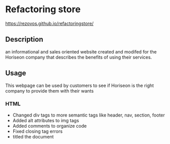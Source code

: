 # Refactoring store
https://rezovos.github.io/refactoringstore/
## Description

an informational and sales oriented website created and modifed for the Horiseon company that describes the benefits of using their services.

## Usage

This webpage can be used by customers to see if Horiseon is the right company to provide them with their wants

### HTML

- Changed div tags to more semantic tags like header, nav, section, footer
- Added alt attributes to img tags
- Added comments to organize code
- Fixed closing tag errors
- titled the document